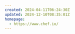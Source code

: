 ```yaml
---
created: 2024-04-11T06:24:30Z
updated: 2024-12-10T08:35:01Z
homepage:
  - https://www.chef.io/
---
```

